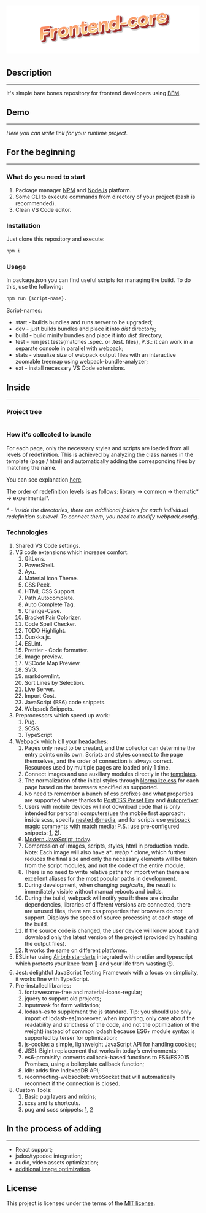 # ![Frontend-core](./app/src/assets/ico/readme-logo.png)

## Description

---

It's simple bare bones repository for frontend developers using [BEM](https://en.bem.info/).

## Demo

---

_Here you can write link for your runtime project_.

## For the beginning

---

### What do you need to start

1. Package manager [NPM](https://www.npmjs.com/) and [NodeJs](https://nodejs.org/en/) platform.
2. Some CLI to execute commands from directory of your project (bash is recommended).
3. Clean VS Code editor.

### Installation

Just clone this repository and execute:

```bash
npm i
```

### Usage

In package.json you can find useful scripts for managing the build. To do this, use the following:

```bash
npm run {script-name}.
```

Script-names:

- start - builds bundles and runs server to be upgraded;
- dev - just builds bundles and place it into _dist_ directory;
- build - build minify bundles and place it into _dist_ directory;
- test - run jest tests(matches .spec. or .test. files), P.S.: it can work in a separate console in parallel with webpack;
- stats - visualize size of webpack output files with an interactive zoomable treemap using webpack-bundle-analyzer;
- ext - install necessary VS Code extensions.

## Inside

---

### Project tree

```tree

```

### How it's collected to bundle

For each page, only the necessary styles and scripts are loaded from all levels of redefinition. This is achieved by analyzing the class names in the template (page / html) and automatically adding the corresponding files by matching the name.

You can see explanation [here](https://en.bem.info/methodology/redefinition-levels/).

The order of redefinition levels is as follows: library -> common -> thematic* -> experimental*.

_\* - inside the directories, there are additional folders for each individual redefinition sublevel. To connect them, you need to modify webpack.config_.

### Technologies

1. Shared VS Code settings.
2. VS code extensions which increase comfort:
   1. GitLens.
   2. PowerShell.
   3. Ayu.
   4. Material Icon Theme.
   5. CSS Peek.
   6. HTML CSS Support.
   7. Path Autocomplete.
   8. Auto Complete Tag.
   9. Change-Case.
   10. Bracket Pair Colorizer.
   11. Code Spell Checker.
   12. TODO Highlight.
   13. Quokka.js.
   14. ESLint.
   15. Prettier - Code formatter.
   16. Image preview.
   17. VSCode Map Preview.
   18. SVG.
   19. markdownlint.
   20. Sort Lines by Selection.
   21. Live Server.
   22. Import Cost.
   23. JavaScript (ES6) code snippets.
   24. Webpack Snippets.
3. Preprocessors which speed up work:
   1. Pug.
   2. SCSS.
   3. TypeScript
4. Webpack which kill your headaches:
   1. Pages only need to be created, and the collector can determine the entry points on its own. Scripts and styles connect to the page themselves, and the order of connection is always correct. Resources used by multiple pages are loaded only 1 time.
   2. Connect images and use auxiliary modules directly in the [templates](./app/src/pages/cards/cards.pug).
   3. The normalization of the initial styles through [Normalize.css](https://necolas.github.io/normalize.css/) for each page based on the browsers specified as supported.
   4. No need to remember a bunch of css prefixes and what properties are supported where thanks to [PostCSS Preset Env](https://github.com/csstools/postcss-preset-env) and [Autoprefixer](https://www.npmjs.com/package/autoprefixer).
   5. Users with mobile devices will not download code that is only intended for personal computers(use the mobile first approach: inside scss, specify [nested @media](./app/src/components/common.blocks/basic/footer/__copyright-bar/footer__copyright-bar.scss), and for scripts use [webpack magic comments with match media](); P.S.: use pre-configured snippets: [1](./.vscode/@media-snippets.code-snippets), [2]()).
   6. [Modern JavaScript, today](https://babeljs.io/).
   7. Compression of images, scripts, styles, html in production mode. Note: Each image will also have a\*_. webp_ \* clone, which further reduces the final size and only the necessary elements will be taken from the script modules, and not the code of the entire module.
   8. There is no need to write relative paths for import when there are excellent aliases for the most popular paths in development.
   9. During development, when changing pug/cs/ts, the result is immediately visible without manual reboots and builds.
   10. During the build, webpack will notify you if: there are circular dependencies, libraries of different versions are connected, there are unused files, there are css properties that browsers do not support. Displays the speed of source processing at each stage of the build.
   11. If the source code is changed, the user device will know about it and download only the latest version of the project (provided by hashing the output files).
   12. It works the same on different platforms.
5. ESLinter using [Airbnb standarts](https://github.com/airbnb/javascript) integrated with prettier and typescript which protects your knee from :gun: and your life from wasting :clock2:.
6. Jest: delightful JavaScript Testing Framework with a focus on simplicity, it works fine with TypeScript.
7. Pre-installed libraries:
   1. fontawesome-free and material-icons-regular;
   2. jquery to support old projects;
   3. inputmask for form validation;
   4. lodash-es to supplement the js standard. Tip: you should use only import of lodash-es(moreover, when importing, only care about the readability and strictness of the code, and not the optimization of the weight) instead of common lodash because ES6+ module syntax is supported by terser for optimization;
   5. js-cookie: a simple, lightweight JavaScript API for handling cookies;
   6. JSBI: BigInt replacement that works in today’s environments;
   7. es6-promisify: converts callback-based functions to ES6/ES2015 Promises, using a boilerplate callback function;
   8. idb: adds fine IndexedDB API;
   9. reconnecting-websocket: webSocket that will automatically reconnect if the connection is closed.
8. Custom Tools:
   1. Basic pug layers and mixins;
   2. scss and ts shortcuts.
   3. pug and scss snippets: [1](./.vscode/template-snippetts.code-snippets), [2](./.vscode/@media-snippets.code-snippets)

## In the process of adding

---

- React support;
- jsdoc/typedoc integration;
- audio, video assets optimization;
- [additional image optimization](https://github.com/mixtur/webpack-spritesmith).

## License

This project is licensed under the terms of the [MIT license](LICENSE).

